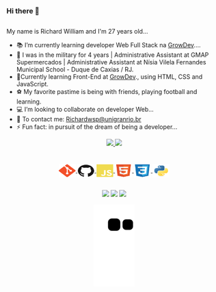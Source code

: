 ### Hi there 👋
##
My name is Richard William and I'm 27 years old...

-  :books: I’m currently learning developer Web Full Stack na <a href="https://www.growdev.com.br/starter-2">GrowDev</a>....
-  :school: I was in the military for 4 years | Administrative Assistant at GMAP Supermercados | Administrative Assistant at Nísia Vilela Fernandes Municipal School - Duque de Caxias / RJ.
-  :memo:Currently learning Front-End at <a href="https://www.growdev.com.br/starter-2">GrowDev</a>., using HTML, CSS and JavaScript.
-  :soccer: My favorite pastime is being with friends, playing football and learning.
- :computer: I’m looking to collaborate on developer Web...
- 💌 To contact me: Richardwsp@unigranrio.br
- ⚡ Fun fact: in pursuit of the dream of being a developer...

<div align="center">
  <a href="https://github.com/Richardwillianx">
  <img height="180em" src="https://github-readme-stats.vercel.app/api?username=Richardwillianx&show_icons=true&theme=nightowl&include_all_commits=true&count_private=true"/>
    
  <img height="180em" src="https://github-readme-stats.vercel.app/api/top-langs/?username=Richardwillianx&layout=compact&langs_count=7&theme=nightowl"/>
</div>

###
  
<div align="center" style="display: inline_block" ><br>
  <img align="center" alt="RW-Git" height="30" width="40" src="https://raw.githubusercontent.com/devicons/devicon/master/icons/git/git-original.svg">
  <img align="center" alt="RW-GitHub" height="30" width="40" src="https://raw.githubusercontent.com/devicons/devicon/master/icons/github/github-original.svg">
  <img align="center" alt="RW-Js" height="30" width="40" src="https://raw.githubusercontent.com/devicons/devicon/master/icons/javascript/javascript-plain.svg">
  <img align="center" alt="RW-HTML" height="30" width="40" src="https://raw.githubusercontent.com/devicons/devicon/master/icons/html5/html5-original.svg">
  <img align="center" alt="RW-CSS" height="30" width="40" src="https://raw.githubusercontent.com/devicons/devicon/master/icons/css3/css3-original.svg">
  <img align="center" alt="RW-Python" height="30" width="40" src="https://raw.githubusercontent.com/devicons/devicon/master/icons/python/python-original.svg">
  

</div>
  
 ##
  
  <div align="center"> 
  
  <a href = "mailto:richardwsp@unigranrio.br"><img src="https://img.shields.io/badge/-Gmail-%23333?style=for-the-badge&logo=gmail&logoColor=white" target="_blank"></a>
  <a href="https://www.linkedin.com/in/richardwillianx/" target="_blank"><img src="https://img.shields.io/badge/-LinkedIn-%230077B5?style=for-the-badge&logo=linkedin&logoColor=white" target="_blank"></a> 
 <a href="https://t.me/Richardwillianx/">
  <img src="https://img.shields.io/badge/Telegram-2CA5E0?style=for-the-badge&logo=telegram&logoColor=white" />
</a>
    
  ![Snake animation](https://github.com/Richardwillianx/Richardwillianx/blob/output/github-contribution-grid-snake.svg)
 
</div>
